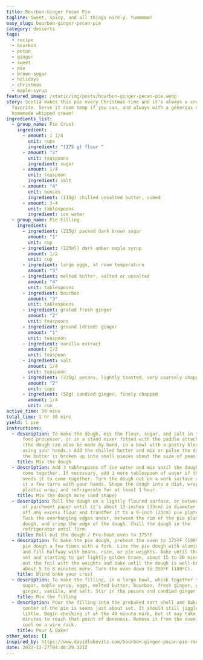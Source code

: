 ```yaml
---
title: Bourbon-Ginger Pecan Pie
tagline: Sweet, spicy, and all things nice-y. Yummmmm!
easy_slug: bourbon-ginger-pecan-pie
category: desserts
tags:
  - recipe
  - bourbon
  - pecan
  - ginger
  - sweet
  - pie
  - brown-sugar
  - holidays
  - christmas
  - maple-syrup
featured_image: /static/img/posts/bourbon-ginger-pecan-pie.webp
story: S﻿cotia makes this pie every Christmas-time and it's always a crowd
  favorite. Serve it room temp if you can, and always with a generous dollop of
  homemade whipped cream!
ingredients_list:
  - group_name: Pie Crust
    ingredient:
      - amount: 1 1/4
        unit: cups
        ingredient: "(175 g) flour "
      - amount: "2"
        unit: teaspoons
        ingredient: sugar
      - amount: 1/4
        unit: teaspoon
        ingredient: salt
      - amount: "4"
        unit: ounces
        ingredient: (115g) chilled unsalted butter, cubed
      - amount: 3-4
        unit: tablespoons
        ingredient: ice water
  - group_name: Pie Filling
    ingredient:
      - ingredient: (215g) packed dark brown sugar
        amount: "1"
        unit: cup
      - ingredient: (125ml) dark amber maple syrup
        amount: 1/2
        unit: cup
      - ingredient: large eggs, at room temperature
        amount: "3"
      - ingredient: melted butter, salted or unsalted
        amount: "4"
        unit: tablespoons
      - ingredient: bourbon
        amount: "3"
        unit: tablespoons
      - ingredient: grated fresh ginger
        amount: "2"
        unit: teaspoons
      - ingredient: ground (dried) ginger
        amount: "1"
        unit: teaspoon
      - ingredient: vanilla extract
        amount: 1/2
        unit: teaspoon
      - ingredient: salt
        amount: 1/4
        unit: teaspoon
      - ingredient: (225g) pecans, lightly toasted, very coarsely chopped
        amount: "2"
        unit: cups
      - ingredient: (50g) candied ginger, finely chopped
        amount: 1/4
        unit: cuo
active_time: 30 mins
total_time: 1 hr 30 mins
yield: 1 pie
instructions:
  - description: To make the dough, mix the flour, sugar, and salt in the bowl of a
      food processor, or in a stand mixer fitted with the paddle attachment.
      (The dough can also be made by hand, in a bowl with a pastry blender, or
      using your hands.) Add the chilled butter and mix or pulse the dough until
      the butter is broken up into small pieces about the size of peas.
    title: Mix the dough
  - description: Add 3 tablespoons of ice water and mix until the dough begins to
      come together. If necessary, add 1 more tablespoon of water if the dough
      needs it to come together. Turn the dough out on a work surface and give
      it a few turns with your hands. Shape the dough into a disk, wrap in
      plastic wrap, and refrigerate for at least 1 hour.
    title: Mix the dough more (and shape)
  - description: Roll the dough on a lightly floured surface, or between two pieces
      of parchment paper until it’s about 13-inches (33cm) in diameter. Brush
      off any excess flour and transfer it to a 9-inch (23cm) pie plate or pan.
      Tuck the overhanging edges under, between the rim of the pie plate and the
      dough, and crimp the edge of the dough. Chill the dough in the
      refrigerator until firm.
    title: Roll out the dough / Pre-heat oven to 375ºF
  - description: To bake the pie dough, preheat the oven to 375ºF (190ºC). Prick the
      pie dough a few times with a fork. Line the pie dough with aluminum foil
      and fill halfway with beans, rice, or pie weights. Bake until the dough is
      set and starting to get lightly golden brown, about 15 to 20 minutes. Lift
      out the foil with the weights and bake until the dough is well-browned,
      about 5 to 8 minutes more. Turn the oven down to 350ºF (180ºC).
    title: Blind bake your crust
  - description: To make the filling, in a large bowl, whisk together the brown
      sugar, maple syrup, eggs, melted butter, bourbon, fresh ginger, ground
      ginger, vanilla, and salt. Stir in the pecans and candied ginger.
    title: Mix the filling
  - description: Pour the filling into the prebaked tart shell and bake until the
      center of the pie is seems just about set. It should still jiggle a
      little. Begin checking it at the 40 minute mark, but it may take 45 to 50
      minutes to reach that point of doneness. Remove it from the oven and let
      cool on a wire rack.
    title: Pour & Bake!
other_notes: []
inspired_by: https://www.davidlebovitz.com/bourbon-ginger-pecan-pie-recipe-thanksgiving/
date: 2022-12-27T04:48:29.121Z
---
```

